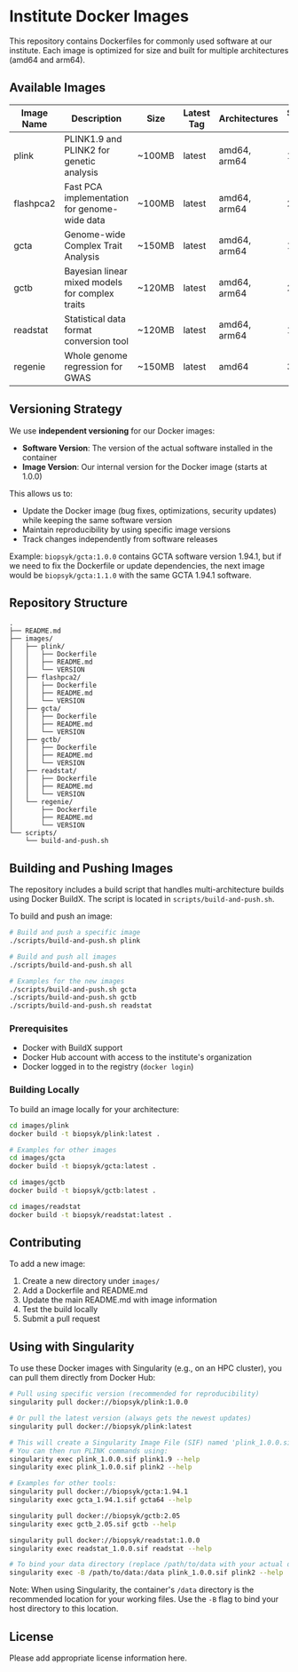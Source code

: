 # Institute Docker Images

This repository contains Dockerfiles for commonly used software at our institute. Each image is optimized for size and built for multiple architectures (amd64 and arm64).

## Available Images

| Image Name | Description | Size | Latest Tag | Architectures | Software Version | Image Version |
|------------|-------------|------|------------|---------------|------------------|---------------|
| plink | PLINK1.9 and PLINK2 for genetic analysis | ~100MB | latest | amd64, arm64 | 1.9 & 2.0 | 1.0.0 |
| flashpca2 | Fast PCA implementation for genome-wide data | ~100MB | latest | amd64, arm64 | 2.1 | 1.0.0 |
| gcta | Genome-wide Complex Trait Analysis | ~150MB | latest | amd64, arm64 | 1.94.1 | 1.0.0 |
| gctb | Bayesian linear mixed models for complex traits | ~120MB | latest | amd64, arm64 | 2.05 | 1.0.0 |
| readstat | Statistical data format conversion tool | ~120MB | latest | amd64, arm64 | 1.1.9 | 1.0.0 |
| regenie | Whole genome regression for GWAS | ~150MB | latest | amd64 | 3.6 | 1.0.0 |

## Versioning Strategy

We use **independent versioning** for our Docker images:
- **Software Version**: The version of the actual software installed in the container
- **Image Version**: Our internal version for the Docker image (starts at 1.0.0)

This allows us to:
- Update the Docker image (bug fixes, optimizations, security updates) while keeping the same software version
- Maintain reproducibility by using specific image versions
- Track changes independently from software releases

Example: `biopsyk/gcta:1.0.0` contains GCTA software version 1.94.1, but if we need to fix the Dockerfile or update dependencies, the next image would be `biopsyk/gcta:1.1.0` with the same GCTA 1.94.1 software.

## Repository Structure

```
.
├── README.md
├── images/
│   ├── plink/
│   │   ├── Dockerfile
│   │   ├── README.md
│   │   └── VERSION
│   ├── flashpca2/
│   │   ├── Dockerfile
│   │   ├── README.md
│   │   └── VERSION
│   ├── gcta/
│   │   ├── Dockerfile
│   │   ├── README.md
│   │   └── VERSION
│   ├── gctb/
│   │   ├── Dockerfile
│   │   ├── README.md
│   │   └── VERSION
│   ├── readstat/
│   │   ├── Dockerfile
│   │   ├── README.md
│   │   └── VERSION
│   └── regenie/
│       ├── Dockerfile
│       ├── README.md
│       └── VERSION
└── scripts/
    └── build-and-push.sh
```

## Building and Pushing Images

The repository includes a build script that handles multi-architecture builds using Docker BuildX. The script is located in `scripts/build-and-push.sh`.

To build and push an image:

```bash
# Build and push a specific image
./scripts/build-and-push.sh plink

# Build and push all images
./scripts/build-and-push.sh all

# Examples for the new images
./scripts/build-and-push.sh gcta
./scripts/build-and-push.sh gctb
./scripts/build-and-push.sh readstat
```

### Prerequisites

- Docker with BuildX support
- Docker Hub account with access to the institute's organization
- Docker logged in to the registry (`docker login`)

### Building Locally

To build an image locally for your architecture:

```bash
cd images/plink
docker build -t biopsyk/plink:latest .

# Examples for other images
cd images/gcta
docker build -t biopsyk/gcta:latest .

cd images/gctb  
docker build -t biopsyk/gctb:latest .

cd images/readstat
docker build -t biopsyk/readstat:latest .
```

## Contributing

To add a new image:

1. Create a new directory under `images/`
2. Add a Dockerfile and README.md
3. Update the main README.md with image information
4. Test the build locally
5. Submit a pull request

## Using with Singularity

To use these Docker images with Singularity (e.g., on an HPC cluster), you can pull them directly from Docker Hub:

```bash
# Pull using specific version (recommended for reproducibility)
singularity pull docker://biopsyk/plink:1.0.0

# Or pull the latest version (always gets the newest updates)
singularity pull docker://biopsyk/plink:latest

# This will create a Singularity Image File (SIF) named 'plink_1.0.0.sif' or 'plink_latest.sif'
# You can then run PLINK commands using:
singularity exec plink_1.0.0.sif plink1.9 --help
singularity exec plink_1.0.0.sif plink2 --help

# Examples for other tools:
singularity pull docker://biopsyk/gcta:1.94.1
singularity exec gcta_1.94.1.sif gcta64 --help

singularity pull docker://biopsyk/gctb:2.05
singularity exec gctb_2.05.sif gctb --help

singularity pull docker://biopsyk/readstat:1.0.0
singularity exec readstat_1.0.0.sif readstat --help

# To bind your data directory (replace /path/to/data with your actual data path):
singularity exec -B /path/to/data:/data plink_1.0.0.sif plink2 --help
```

Note: When using Singularity, the container's `/data` directory is the recommended location for your working files. Use the `-B` flag to bind your host directory to this location.

## License

Please add appropriate license information here.
